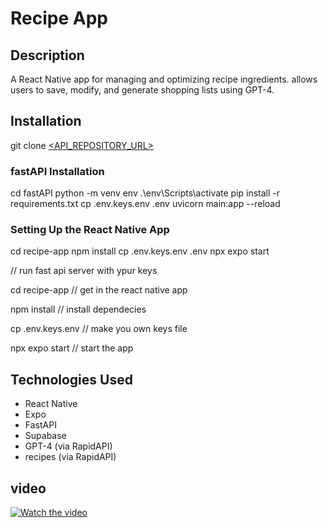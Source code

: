 # Recipe App

## Description
A React Native app for managing and optimizing recipe ingredients.
allows users to save, modify, and generate shopping lists using GPT-4.


## Installation
git clone [<API_REPOSITORY_URL>](https://github.com/saharaharondev/recipes-app.git)
### fastAPI Installation

cd fastAPI
python -m venv env
.\env\Scripts\activate
pip install -r requirements.txt
cp .env.keys.env .env
uvicorn main:app --reload

### Setting Up the React Native App
cd recipe-app
npm install
cp .env.keys.env .env
npx expo start



// run fast api server with ypur keys

cd recipe-app // get in the react native app

npm install // install dependecies

cp .env.keys.env // make you own keys file

npx expo start // start the app


## Technologies Used

- React Native
- Expo
- FastAPI
- Supabase
- GPT-4 (via RapidAPI)
- recipes (via RapidAPI)

## video
  [![Watch the video](https://img.youtube.com/vi/your-video-id/maxresdefault.jpg)](https://www.youtube.com/watch?v=OTuKZQx2mAE)
